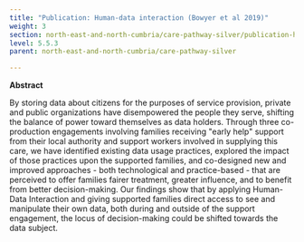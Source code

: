 ```yaml
---
title: "Publication: Human-data interaction (Bowyer et al 2019)"
weight: 3
section: north-east-and-north-cumbria/care-pathway-silver/publication-human-data-interaction-bowyer-et-al-2019
level: 5.5.3
parent: north-east-and-north-cumbria/care-pathway-silver

---
```


**Abstract**

By storing data about citizens for the purposes of service provision, private and public organizations have disempowered the people they serve, shifting the balance of power toward themselves as data holders. Through three co-production engagements involving families receiving "early help" support from their local authority and support workers involved in supplying this care, we have identified existing data usage practices, explored the impact of those practices upon the supported families, and co-designed new and improved approaches - both technological and practice-based - that are perceived to offer families fairer treatment, greater influence, and to benefit from better decision-making. Our findings show that by applying Human-Data Interaction and giving supported families direct access to see and manipulate their own data, both during and outside of the support engagement, the locus of decision-making could be shifted towards the data subject.
